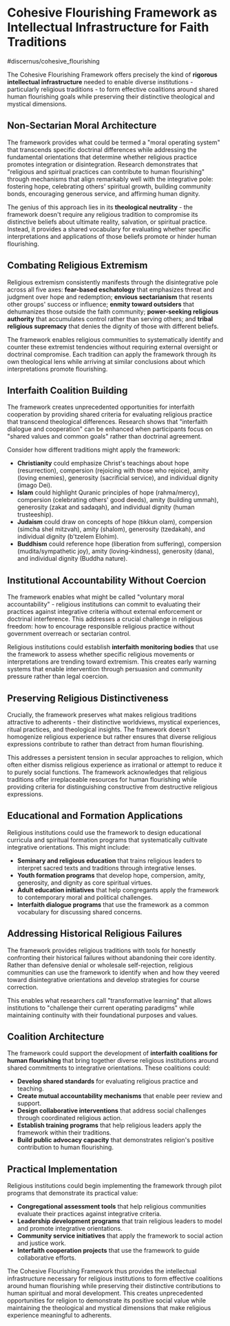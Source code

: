# Cohesive Flourishing Framework as Intellectual Infrastructure for Faith Traditions
#discernus/cohesive_flourishing

The Cohesive Flourishing Framework offers precisely the kind of **rigorous intellectual infrastructure** needed to enable diverse institutions - particularly religious traditions - to form effective coalitions around shared human flourishing goals while preserving their distinctive theological and mystical dimensions.

## **Non-Sectarian Moral Architecture**

The framework provides what could be termed a "moral operating system" that transcends specific doctrinal differences while addressing the fundamental orientations that determine whether religious practice promotes integration or disintegration. Research demonstrates that "religious and spiritual practices can contribute to human flourishing" through mechanisms that align remarkably well with the integrative pole: fostering hope, celebrating others' spiritual growth, building community bonds, encouraging generous service, and affirming human dignity.

The genius of this approach lies in its **theological neutrality** - the framework doesn't require any religious tradition to compromise its distinctive beliefs about ultimate reality, salvation, or spiritual practice. Instead, it provides a shared vocabulary for evaluating whether specific interpretations and applications of those beliefs promote or hinder human flourishing.

## **Combating Religious Extremism**

Religious extremism consistently manifests through the disintegrative pole across all five axes: **fear-based eschatology** that emphasizes threat and judgment over hope and redemption; **envious sectarianism** that resents other groups' success or influence; **enmity toward outsiders** that dehumanizes those outside the faith community; **power-seeking religious authority** that accumulates control rather than serving others; and **tribal religious supremacy** that denies the dignity of those with different beliefs.

The framework enables religious communities to systematically identify and counter these extremist tendencies without requiring external oversight or doctrinal compromise. Each tradition can apply the framework through its own theological lens while arriving at similar conclusions about which interpretations promote flourishing.

## **Interfaith Coalition Building**

The framework creates unprecedented opportunities for interfaith cooperation by providing shared criteria for evaluating religious practice that transcend theological differences. Research shows that "interfaith dialogue and cooperation" can be enhanced when participants focus on "shared values and common goals" rather than doctrinal agreement.

Consider how different traditions might apply the framework:
* **Christianity** could emphasize Christ's teachings about hope (resurrection), compersion (rejoicing with those who rejoice), amity (loving enemies), generosity (sacrificial service), and individual dignity (imago Dei).
* **Islam** could highlight Quranic principles of hope (rahma/mercy), compersion (celebrating others' good deeds), amity (building ummah), generosity (zakat and sadaqah), and individual dignity (human trusteeship).
* **Judaism** could draw on concepts of hope (tikkun olam), compersion (simcha shel mitzvah), amity (shalom), generosity (tzedakah), and individual dignity (b'tzelem Elohim).
* **Buddhism** could reference hope (liberation from suffering), compersion (mudita/sympathetic joy), amity (loving-kindness), generosity (dana), and individual dignity (Buddha nature).

## **Institutional Accountability Without Coercion**

The framework enables what might be called "voluntary moral accountability" - religious institutions can commit to evaluating their practices against integrative criteria without external enforcement or doctrinal interference. This addresses a crucial challenge in religious freedom: how to encourage responsible religious practice without government overreach or sectarian control.

Religious institutions could establish **interfaith monitoring bodies** that use the framework to assess whether specific religious movements or interpretations are trending toward extremism. This creates early warning systems that enable intervention through persuasion and community pressure rather than legal coercion.

## **Preserving Religious Distinctiveness**

Crucially, the framework preserves what makes religious traditions attractive to adherents - their distinctive worldviews, mystical experiences, ritual practices, and theological insights. The framework doesn't homogenize religious experience but rather ensures that diverse religious expressions contribute to rather than detract from human flourishing.

This addresses a persistent tension in secular approaches to religion, which often either dismiss religious experience as irrational or attempt to reduce it to purely social functions. The framework acknowledges that religious traditions offer irreplaceable resources for human flourishing while providing criteria for distinguishing constructive from destructive religious expressions.

## **Educational and Formation Applications**

Religious institutions could use the framework to design educational curricula and spiritual formation programs that systematically cultivate integrative orientations. This might include:
* **Seminary and religious education** that trains religious leaders to interpret sacred texts and traditions through integrative lenses.
* **Youth formation programs** that develop hope, compersion, amity, generosity, and dignity as core spiritual virtues.
* **Adult education initiatives** that help congregants apply the framework to contemporary moral and political challenges.
* **Interfaith dialogue programs** that use the framework as a common vocabulary for discussing shared concerns.

## **Addressing Historical Religious Failures**

The framework provides religious traditions with tools for honestly confronting their historical failures without abandoning their core identity. Rather than defensive denial or wholesale self-rejection, religious communities can use the framework to identify when and how they veered toward disintegrative orientations and develop strategies for course correction.

This enables what researchers call "transformative learning" that allows institutions to "challenge their current operating paradigms" while maintaining continuity with their foundational purposes and values.

## **Coalition Architecture**

The framework could support the development of **interfaith coalitions for human flourishing** that bring together diverse religious institutions around shared commitments to integrative orientations. These coalitions could:
* **Develop shared standards** for evaluating religious practice and teaching.
* **Create mutual accountability mechanisms** that enable peer review and support.
* **Design collaborative interventions** that address social challenges through coordinated religious action.
* **Establish training programs** that help religious leaders apply the framework within their traditions.
* **Build public advocacy capacity** that demonstrates religion's positive contribution to human flourishing.

## **Practical Implementation**

Religious institutions could begin implementing the framework through pilot programs that demonstrate its practical value:
* **Congregational assessment tools** that help religious communities evaluate their practices against integrative criteria.
* **Leadership development programs** that train religious leaders to model and promote integrative orientations.
* **Community service initiatives** that apply the framework to social action and justice work.
* **Interfaith cooperation projects** that use the framework to guide collaborative efforts.

The Cohesive Flourishing Framework thus provides the intellectual infrastructure necessary for religious institutions to form effective coalitions around human flourishing while preserving their distinctive contributions to human spiritual and moral development. This creates unprecedented opportunities for religion to demonstrate its positive social value while maintaining the theological and mystical dimensions that make religious experience meaningful to adherents.

